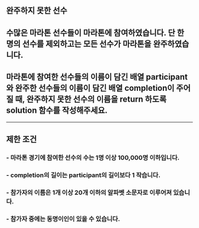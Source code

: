 ## 완주하지 못한 선수
## 수많은 마라톤 선수들이 마라톤에 참여하였습니다. 단 한 명의 선수를 제외하고는 모든 선수가 마라톤을 완주하였습니다.
## 마라톤에 참여한 선수들의 이름이 담긴 배열 participant와 완주한 선수들의 이름이 담긴 배열 completion이 주어질 때, 완주하지 못한 선수의 이름을 return 하도록 solution 함수를 작성해주세요.
***
## 제한 조건
### - 마라톤 경기에 참여한 선수의 수는 1명 이상 100,000명 이하입니다.
### - completion의 길이는 participant의 길이보다 1 작습니다.
### - 참가자의 이름은 1개 이상 20개 이하의 알파벳 소문자로 이루어져 있습니다.
### - 참가자 중에는 동명이인이 있을 수 있습니다.